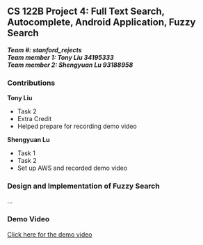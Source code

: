 ## CS 122B Project 4: Full Text Search, Autocomplete, Android Application, Fuzzy Search

***Team #: stanford_rejects***  
***Team member 1: Tony Liu 34195333***  
***Team member 2: Shengyuan Lu 93188958*** 

### Contributions

**Tony Liu**
- Task 2
- Extra Credit
- Helped prepare for recording demo video

**Shengyuan Lu**
- Task 1
- Task 2
- Set up AWS and recorded demo video

### Design and Implementation of Fuzzy Search
...

### Demo Video
[Click here for the demo video]()

